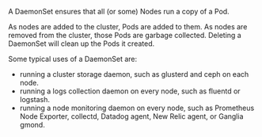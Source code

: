A DaemonSet ensures that all (or some) Nodes run a copy of a Pod.

As nodes are added to the cluster, Pods are added to them. As nodes are removed from the cluster, those Pods are garbage collected. Deleting a DaemonSet will clean up the Pods it created.

Some typical uses of a DaemonSet are:

- running a cluster storage daemon, such as glusterd and ceph on each node.
- running a logs collection daemon on every node, such as fluentd or logstash.
- running a node monitoring daemon on every node, such as Prometheus Node Exporter, collectd, Datadog agent, New Relic agent, or Ganglia gmond.
